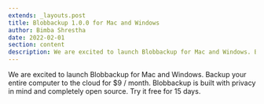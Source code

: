 ```yaml
---
extends: _layouts.post
title: Blobbackup 1.0.0 for Mac and Windows
author: Bimba Shrestha
date: 2022-02-01
section: content
description: We are excited to launch Blobbackup for Mac and Windows. Backup your entire computer to the cloud for $9 / month. Blobbackup is built with privacy in mind and completely open source. Try it free for 15 days (no credit card required).
---
```


We are excited to launch Blobbackup for Mac and Windows. Backup your entire computer to the cloud for $9 / month. Blobbackup is built with privacy in mind and completely open source. Try it free for 15 days.